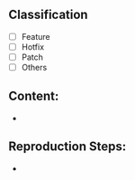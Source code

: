 ## Classification
- [ ] Feature
- [ ] Hotfix
- [ ] Patch
- [ ] Others

## Content:
-

## Reproduction Steps:
-
